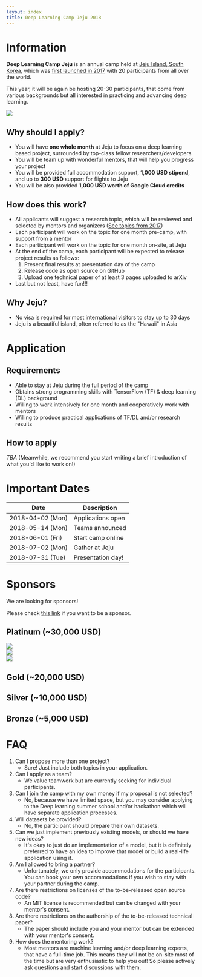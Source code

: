 ```yaml
---
layout: index
title: Deep Learning Camp Jeju 2018
---
```


# Information
**Deep Learning Camp Jeju**
is an annual camp held at [Jeju Island, South Korea](https://en.wikipedia.org/wiki/Jeju_Island),
which was [first launched in 2017](../2017/) with 20 participants from all over the world.

This year, it will be again be hosting 20-30 participants,
that come from various backgrounds but all interested in practicing and advancing deep learning.

<div class="text-center mb-5">
<img src="{{ '/assets/images/jeju.png' | absolute_url }}"/>
</div>

## Why should I apply?

- You will have **one whole month** at Jeju to focus on a deep learning based project, surrounded by top-class fellow researchers/developers
- You will be team up with wonderful mentors, that will help you progress your project
- You will be provided full accommodation support, **1,000 USD stipend**, and up to **300 USD** support for flights to Jeju
- You will be also provided **1,000 USD worth of Google Cloud credits**

## How does this work?

- All applicants will suggest a research topic, which will be reviewed and selected by mentors and organizers
    ([See topics from 2017](https://github.com/TensorFlowKR/mlcampjeju/blob/master/2017/github/04_FinalPresentation.md))
- Each participant will work on the topic for one month pre-camp, with support from a mentor
- Each participant will work on the topic for one month on-site, at Jeju
- At the end of the camp, each participant will be expected to release project results as follows:
    1. Present final results at presentation day of the camp
    1. Release code as open source on GitHub
    1. Upload one technical paper of at least 3 pages uploaded to arXiv
- Last but not least, have fun!!!

## Why Jeju?

- No visa is required for most international visitors to stay up to 30 days
- Jeju is a beautiful island, often referred to as the "Hawaii" in Asia


# Application

## Requirements

- Able to stay at Jeju during the full period of the camp
- Obtains strong programming skills with TensorFlow (TF) & deep learning (DL) background
- Willing to work intensively for one month and cooperatively work with mentors
- Willing to produce practical applications of TF/DL and/or research results

## How to apply

*TBA*
(Meanwhile, we recommend you start writing a brief introduction of what you'd like to work on!)


# Important Dates

| Date | Description |
| --- | --- |
| 2018-04-02 (Mon) | Applications open |
| 2018-05-14 (Mon) | Teams announced |
| 2018-06-01 (Fri) | Start camp online |
| 2018-07-02 (Mon) | Gather at Jeju |
| 2018-07-31 (Tue) | Presentation day! |


# Sponsors

<div class="text-center">
<p>We are looking for sponsors!</p>
<p>Please check <a href="https://www.facebook.com/groups/TensorFlowKR/permalink/609123856095343/" target="_blank">this link</a> if you want to be a sponsor.</p>
</div>

## Platinum (~30,000 USD)

<div class="d-grid">
  <div class="text-center sponsor__container">
    <img class="sponsor" src="https://upload.wikimedia.org/wikipedia/commons/5/53/Google_%22G%22_Logo.svg" />
  </div>
  <div class="text-center sponsor__container">
    <img class="sponsor" src="{{ '/assets/images/sponsors/kakao_brain.png' | absolute_url }}" />
  </div>
  <div class="text-center sponsor__container">
    <img class="sponsor" src="http://www.netmarble.com/resources/img/ko/company/ci1.jpg" />
  </div>
</div>

## Gold (~20,000 USD)

## Silver (~10,000 USD)

## Bronze (~5,000 USD)

# FAQ

1. Can I propose more than one project?
    - Sure! Just include both topics in your application.
1. Can I apply as a team?
    - We value teamwork but are currently seeking for individual participants.
1. Can I join the camp with my own money if my proposal is not selected?
    - No, because we have limited space, but you may consider applying to the Deep learning summer school and/or hackathon which will have separate application processes.
1. Will datasets be provided?
    - No, the participant should prepare their own datasets.
1. Can we just implement previously existing models, or should we have new ideas?
    - It's okay to just do an implementation of a model, but it is definitely preferred to have an idea to improve that model or build a real-life application using it.
1. Am I allowed to bring a partner?
    - Unfortunately, we only provide accommodations for the participants. You can book your own accommodations if you wish to stay with your partner during the camp.
1. Are there restrictions on licenses of the to-be-released open source code?
    - An MIT license is recommended but can be changed with your mentor's consent.
1. Are there restrictions on the authorship of the to-be-released technical paper?
    - The paper should include you and your mentor but can be extended with your mentor's consent.
1. How does the mentoring work?
    - Most mentors are machine learning and/or deep learning experts, that have a full-time job. This means they will not be on-site most of the time but are very enthusiastic to help you out! So please actively ask questions and start discussions with them.
